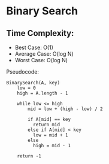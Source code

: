 # Binary Search

## Time Complexity:

- Best Case: O(1)
- Average Case: O(log N)
- Worst Case: O(log N)

Pseudocode:

```
BinarySearch(A, key)
    low = 0
    high = A.length - 1
    
    while low <= high
        mid = low + (high - low) / 2
        
        if A[mid] == key
          return mid
        else if A[mid] < key
          low = mid + 1
        else
          high = mid - 1
    
    return -1
```